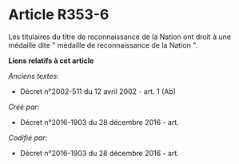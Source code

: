 # Article R353-6

Les titulaires du titre de reconnaissance de la Nation ont droit à une médaille dite " médaille de reconnaissance de la
Nation ".

**Liens relatifs à cet article**

_Anciens textes_:

  - Décret n°2002-511 du 12 avril 2002 - art. 1 (Ab)

_Créé par_:

  - Décret n°2016-1903 du 28 décembre 2016 - art.

_Codifié par_:

  - Décret n°2016-1903 du 28 décembre 2016 - art.
